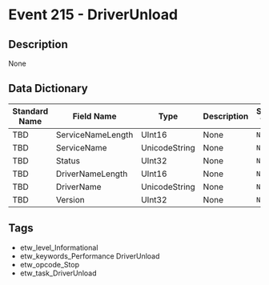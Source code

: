 # Event 215 - DriverUnload

## Description
None

## Data Dictionary
|Standard Name|Field Name|Type|Description|Sample Value|
|---|---|---|---|---|
|TBD|ServiceNameLength|UInt16|None|`None`|
|TBD|ServiceName|UnicodeString|None|`None`|
|TBD|Status|UInt32|None|`None`|
|TBD|DriverNameLength|UInt16|None|`None`|
|TBD|DriverName|UnicodeString|None|`None`|
|TBD|Version|UInt32|None|`None`|

## Tags
* etw_level_Informational
* etw_keywords_Performance DriverUnload
* etw_opcode_Stop
* etw_task_DriverUnload